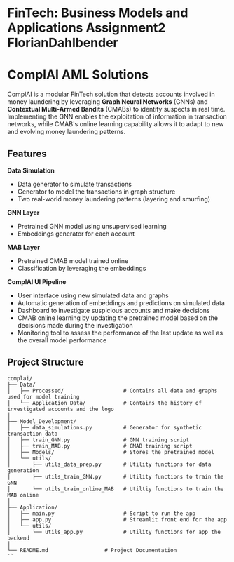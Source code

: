 # FinTech: Business Models and Applications Assignment2 FlorianDahlbender

# ComplAI AML Solutions
ComplAI is a modular FinTech solution that detects accounts involved in money laundering by leveraging **Graph Neural Networks** (GNNs) and **Contextual Multi-Armed Bandits** (CMABs) to identify suspects in real time. Implementing the GNN enables the exploitation of information in transaction networks, while CMAB's online learning capability allows it to adapt to new and evolving money laundering patterns. 

## Features

**Data Simulation**
- Data generator to simulate transactions
- Generator to model the transactions in graph structure
- Two real-world money laundering patterns (layering and smurfing)

**GNN Layer**
- Pretrained GNN model using unsupervised learning
- Embeddings generator for each account

**MAB Layer**
- Pretrained CMAB model trained online
- Classification by leveraging the embeddings

**ComplAI UI Pipeline**
- User interface using new simulated data and graphs
- Automatic generation of embeddings and predictions on simulated data
- Dashboard to investigate suspicious accounts and make decisions
- CMAB online learning by updating the pretrained model based on the decisions made during the investigation
- Monitoring tool to assess the performance of the last update as well as the overall model performance

## Project Structure
```
complai/
├── Data/                      
│   ├── Processed/                   # Contains all data and graphs used for model training
│   └── Application_Data/            # Contains the history of investigated accounts and the logo
│ 
├── Model_Development/          
│   ├── data_simulations.py          # Generator for synthetic transaction data
│   ├── train_GNN.py                 # GNN training script
│   ├── train_MAB.py                 # CMAB training script
│   ├── Models/                      # Stores the pretrained model
│   └── utils/
│       ├── utils_data_prep.py       # Utility functions for data generation
│       ├── utils_train_GNN.py       # Utility functions to train the GNN
│       └── utils_train_online_MAB   # Utiltiy functions to train the MAB online
│
├── Application/
│   ├── main.py                      # Script to run the app
│   ├── app.py                       # Streamlit front end for the app
│   └── utils/                 
│       └── utils_app.py             # Utility functions for app the backend
│
└── README.md                  # Project Documentation
``
